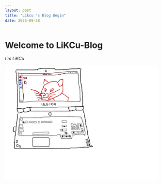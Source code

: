 ```yaml
---
layout: post
title: "Likcu 's Blog Begin"
date: 2025-09-28
---
```


# Welcome to LiKCu-Blog

*I'm LiKCu*

![this is my pc](/images/other/pc.jpg)
